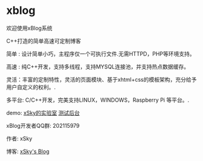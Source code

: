 xblog
=====

<p>欢迎使用xBlog系统
<p>C++打造的简单高速可定制博客
<p><p>
<p>简单 : 设计简单小巧，主程序仅一个可执行文件.无需HTTPD，PHP等环境支持。
<p>高速 : 纯C++开发，支持多线程，支持MYSQL连接池，并支持热点数据缓存。
<p>灵活：丰富的定制特性，灵活的页面模块、基于xhtml+css的模板架构，充分给予用户自定义的权利。.
<p>多平台: C/C++开发，完美支持LINUX，WINDOWS，Raspberry Pi 等平台。.
<p>
<p>demo: <a href="http://lab.0xsky.com/">xSky的实验室</a>   <a href="http://lab.0xsky.com/admin">测试后台</a>
<p>xBlog开发者QQ群:  202115979
<p><p>作者: xSky        
<p>博客: <a href="http://www.0xsky.com/">xSky's Blog</a>
